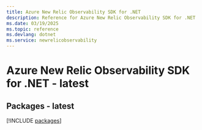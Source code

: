 ```yaml
---
title: Azure New Relic Observability SDK for .NET
description: Reference for Azure New Relic Observability SDK for .NET
ms.date: 03/19/2025
ms.topic: reference
ms.devlang: dotnet
ms.service: newrelicobservability
---
```

# Azure New Relic Observability SDK for .NET - latest
## Packages - latest
[!INCLUDE [packages](new-relic-observability-index.md)]